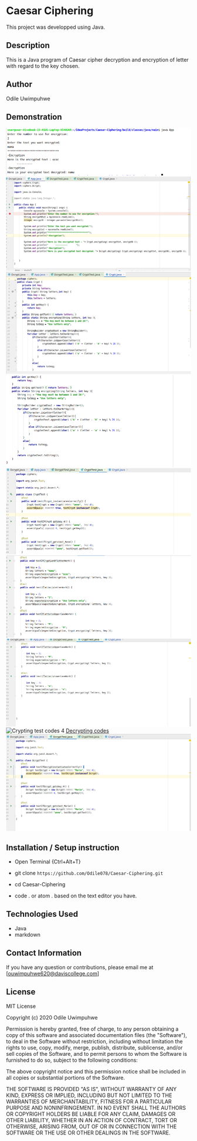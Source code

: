 # Caesar Ciphering

This project was developped using Java.

## Description

This is a Java program of Caesar cipher decryption and encryption of letter with regard to the key chosen.
## Author
 Odile Uwimpuhwe

## Demonstration
![Running the Program](Photos/project.png)
![Interface codes](Photos/App-java.png)
![Crypting codes](Photos/Crypt-java.png)
![Crypting codes](Photos/Crypt2-java.png)
![Crypting test codes](Photos/CryptTest-java.png)
![Crypting test codes 2](Photos/CryptTest-3.png)
![Crypting test codes 3](Photos/Crypttest-4.png)
![Crypting test codes 4]()
[Decrypting codes](Photos/Dcrypt-java.png)
![Decrypting test codes](Photos/Dcrypttest-java.png)


## Installation / Setup instruction
* Open Terminal {Ctrl+Alt+T}

* git clone ```https://github.com/Odile078/Caesar-Ciphering.git```

* cd Caesar-Ciphering

* code . or atom . based on the text editor you have.

## Technologies Used

* Java
* markdown


## Contact Information 

If you have any question or contributions, please email me at [ouwimpuhwe620@daviscollege.com]

## License

MIT License

Copyright (c) 2020 Odile Uwimpuhwe

Permission is hereby granted, free of charge, to any person obtaining a copy
of this software and associated documentation files (the "Software"), to deal
in the Software without restriction, including without limitation the rights
to use, copy, modify, merge, publish, distribute, sublicense, and/or sell
copies of the Software, and to permit persons to whom the Software is
furnished to do so, subject to the following conditions:

The above copyright notice and this permission notice shall be included in all
copies or substantial portions of the Software.

THE SOFTWARE IS PROVIDED "AS IS", WITHOUT WARRANTY OF ANY KIND, EXPRESS OR
IMPLIED, INCLUDING BUT NOT LIMITED TO THE WARRANTIES OF MERCHANTABILITY,
FITNESS FOR A PARTICULAR PURPOSE AND NONINFRINGEMENT. IN NO EVENT SHALL THE
AUTHORS OR COPYRIGHT HOLDERS BE LIABLE FOR ANY CLAIM, DAMAGES OR OTHER
LIABILITY, WHETHER IN AN ACTION OF CONTRACT, TORT OR OTHERWISE, ARISING FROM,
OUT OF OR IN CONNECTION WITH THE SOFTWARE OR THE USE OR OTHER DEALINGS IN THE
SOFTWARE.